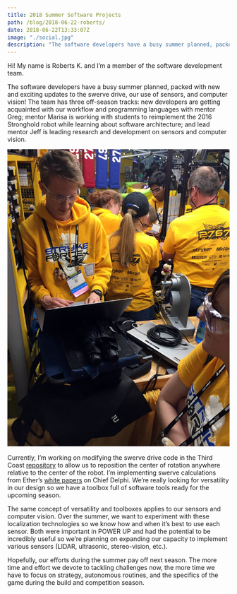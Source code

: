 ```yaml
---
title: 2018 Summer Software Projects
path: /blog/2018-06-22-roberts/
date: 2018-06-22T13:33:07Z
image: "./social.jpg"
description: "The software developers have a busy summer planned, packed with new and exciting updates to the swerve drive, our use of sensors, and computer vision!"
---
```


Hi! My name is Roberts K. and I’m a member of the software development team.

The software developers have a busy summer planned, packed with new and exciting updates to the swerve drive, our use of sensors, and computer vision! The team has three off-season tracks: new developers are getting acquainted with our workflow and programming languages with mentor Greg; mentor Marisa is working with students to reimplement the 2016 Stronghold robot while learning about software architecture; and lead mentor Jeff is leading research and development on sensors and computer vision.
<!--more-->

![Roberts and Marisa](roberts_marisa.jpg "Roberts and Marisa discuss the robot's software durning the 2018 FRC World Championship in Detroit.")

Currently, I’m working on modifying the swerve drive code in the Third Coast [repository](https://github.com/strykeforce/thirdcoast) to allow us to reposition the center of rotation anywhere relative to the center of the robot. I’m implementing swerve calculations from Ether’s [white papers](https://www.chiefdelphi.com/media/papers/2426) on Chief Delphi. We’re really looking for versatility in our design so we have a toolbox full of software tools ready for the upcoming season.

The same concept of versatility and toolboxes applies to our sensors and computer vision. Over the summer, we want to experiment with these localization technologies so we know how and when it’s best to use each sensor. Both were important in POWER UP and had the potential to be incredibly useful so we’re planning on expanding our capacity to implement various sensors (LIDAR, ultrasonic, stereo-vision, etc.).

Hopefully, our efforts during the summer pay off next season. The more time and effort we devote to tackling challenges now, the more time we have to focus on strategy, autonomous routines, and the specifics of the game during the build and competition season.
